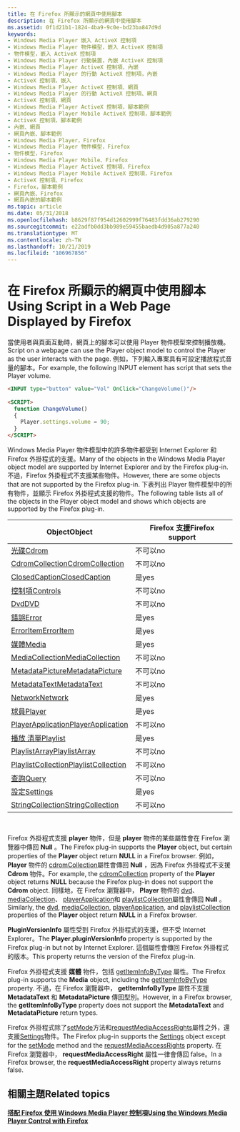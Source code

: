 ```yaml
---
title: 在 Firefox 所顯示的網頁中使用腳本
description: 在 Firefox 所顯示的網頁中使用腳本
ms.assetid: 0f1d21b1-1824-4ba9-9c0e-bd23ba847d9d
keywords:
- Windows Media Player 嵌入 ActiveX 控制項
- Windows Media Player 物件模型，嵌入 ActiveX 控制項
- 物件模型，嵌入 ActiveX 控制項
- Windows Media Player 行動裝置，內嵌 ActiveX 控制項
- Windows Media Player ActiveX 控制項，內嵌
- Windows Media Player 的行動 ActiveX 控制項，內嵌
- ActiveX 控制項，嵌入
- Windows Media Player ActiveX 控制項、網頁
- Windows Media Player 的行動 ActiveX 控制項、網頁
- ActiveX 控制項，網頁
- Windows Media Player ActiveX 控制項，腳本範例
- Windows Media Player Mobile ActiveX 控制項，腳本範例
- ActiveX 控制項，腳本範例
- 內嵌、網頁
- 網頁內嵌、腳本範例
- Windows Media Player，Firefox
- Windows Media Player 物件模型，Firefox
- 物件模型，Firefox
- Windows Media Player Mobile、Firefox
- Windows Media Player ActiveX 控制項，Firefox
- Windows Media Player Mobile ActiveX 控制項，Firefox
- ActiveX 控制項、Firefox
- Firefox，腳本範例
- 網頁內嵌、Firefox
- 網頁內嵌的腳本範例
ms.topic: article
ms.date: 05/31/2018
ms.openlocfilehash: b8629f87f954d12602999f76483fdd36ab279290
ms.sourcegitcommit: e22adfb0dd3bb989e59455baedb4d905a877a240
ms.translationtype: MT
ms.contentlocale: zh-TW
ms.lasthandoff: 10/21/2019
ms.locfileid: "106967856"
---
```

# <a name="using-script-in-a-web-page-displayed-by-firefox"></a><span data-ttu-id="0ad82-128">在 Firefox 所顯示的網頁中使用腳本</span><span class="sxs-lookup"><span data-stu-id="0ad82-128">Using Script in a Web Page Displayed by Firefox</span></span>

<span data-ttu-id="0ad82-129">當使用者與頁面互動時，網頁上的腳本可以使用 Player 物件模型來控制播放機。</span><span class="sxs-lookup"><span data-stu-id="0ad82-129">Script on a webpage can use the Player object model to control the Player as the user interacts with the page.</span></span> <span data-ttu-id="0ad82-130">例如，下列輸入專案具有可設定播放程式音量的腳本。</span><span class="sxs-lookup"><span data-stu-id="0ad82-130">For example, the following INPUT element has script that sets the Player volume.</span></span>


```HTML
<INPUT type="button" value="Vol" OnClick="ChangeVolume()"/>
 
<SCRIPT>
  function ChangeVolume()
  {
    Player.settings.volume = 90;
  }
</SCRIPT>

```



<span data-ttu-id="0ad82-131">Windows Media Player 物件模型中的許多物件都受到 Internet Explorer 和 Firefox 外掛程式的支援。</span><span class="sxs-lookup"><span data-stu-id="0ad82-131">Many of the objects in the Windows Media Player object model are supported by Internet Explorer and by the Firefox plug-in.</span></span> <span data-ttu-id="0ad82-132">不過，Firefox 外掛程式不支援某些物件。</span><span class="sxs-lookup"><span data-stu-id="0ad82-132">However, there are some objects that are not supported by the Firefox plug-in.</span></span> <span data-ttu-id="0ad82-133">下表列出 Player 物件模型中的所有物件，並顯示 Firefox 外掛程式支援的物件。</span><span class="sxs-lookup"><span data-stu-id="0ad82-133">The following table lists all of the objects in the Player object model and shows which objects are supported by the Firefox plug-in.</span></span>



| <span data-ttu-id="0ad82-134">Object</span><span class="sxs-lookup"><span data-stu-id="0ad82-134">Object</span></span>                                              | <span data-ttu-id="0ad82-135">Firefox 支援</span><span class="sxs-lookup"><span data-stu-id="0ad82-135">Firefox support</span></span> |
|-----------------------------------------------------|-----------------|
| [<span data-ttu-id="0ad82-136">光碟</span><span class="sxs-lookup"><span data-stu-id="0ad82-136">Cdrom</span></span>](cdrom-object.md)                           | <span data-ttu-id="0ad82-137">不可以</span><span class="sxs-lookup"><span data-stu-id="0ad82-137">no</span></span>              |
| [<span data-ttu-id="0ad82-138">CdromCollection</span><span class="sxs-lookup"><span data-stu-id="0ad82-138">CdromCollection</span></span>](cdromcollection-object.md)       | <span data-ttu-id="0ad82-139">不可以</span><span class="sxs-lookup"><span data-stu-id="0ad82-139">no</span></span>              |
| [<span data-ttu-id="0ad82-140">ClosedCaption</span><span class="sxs-lookup"><span data-stu-id="0ad82-140">ClosedCaption</span></span>](closedcaption-object.md)           | <span data-ttu-id="0ad82-141">是</span><span class="sxs-lookup"><span data-stu-id="0ad82-141">yes</span></span>             |
| [<span data-ttu-id="0ad82-142">控制項</span><span class="sxs-lookup"><span data-stu-id="0ad82-142">Controls</span></span>](controls-object.md)                     | <span data-ttu-id="0ad82-143">不可以</span><span class="sxs-lookup"><span data-stu-id="0ad82-143">no</span></span>              |
| [<span data-ttu-id="0ad82-144">Dvd</span><span class="sxs-lookup"><span data-stu-id="0ad82-144">DVD</span></span>](dvd-object.md)                               | <span data-ttu-id="0ad82-145">不可以</span><span class="sxs-lookup"><span data-stu-id="0ad82-145">no</span></span>              |
| [<span data-ttu-id="0ad82-146">錯誤</span><span class="sxs-lookup"><span data-stu-id="0ad82-146">Error</span></span>](error-object.md)                           | <span data-ttu-id="0ad82-147">是</span><span class="sxs-lookup"><span data-stu-id="0ad82-147">yes</span></span>             |
| [<span data-ttu-id="0ad82-148">ErrorItem</span><span class="sxs-lookup"><span data-stu-id="0ad82-148">ErrorItem</span></span>](erroritem-object.md)                   | <span data-ttu-id="0ad82-149">是</span><span class="sxs-lookup"><span data-stu-id="0ad82-149">yes</span></span>             |
| [<span data-ttu-id="0ad82-150">媒體</span><span class="sxs-lookup"><span data-stu-id="0ad82-150">Media</span></span>](media-object.md)                           | <span data-ttu-id="0ad82-151">是</span><span class="sxs-lookup"><span data-stu-id="0ad82-151">yes</span></span>             |
| [<span data-ttu-id="0ad82-152">MediaCollection</span><span class="sxs-lookup"><span data-stu-id="0ad82-152">MediaCollection</span></span>](mediacollection-object.md)       | <span data-ttu-id="0ad82-153">不可以</span><span class="sxs-lookup"><span data-stu-id="0ad82-153">no</span></span>              |
| [<span data-ttu-id="0ad82-154">MetadataPicture</span><span class="sxs-lookup"><span data-stu-id="0ad82-154">MetadataPicture</span></span>](metadatapicture-object.md)       | <span data-ttu-id="0ad82-155">不可以</span><span class="sxs-lookup"><span data-stu-id="0ad82-155">no</span></span>              |
| [<span data-ttu-id="0ad82-156">MetadataText</span><span class="sxs-lookup"><span data-stu-id="0ad82-156">MetadataText</span></span>](metadatatext-object.md)             | <span data-ttu-id="0ad82-157">不可以</span><span class="sxs-lookup"><span data-stu-id="0ad82-157">no</span></span>              |
| [<span data-ttu-id="0ad82-158">Network</span><span class="sxs-lookup"><span data-stu-id="0ad82-158">Network</span></span>](network-object.md)                       | <span data-ttu-id="0ad82-159">是</span><span class="sxs-lookup"><span data-stu-id="0ad82-159">yes</span></span>             |
| [<span data-ttu-id="0ad82-160">球員</span><span class="sxs-lookup"><span data-stu-id="0ad82-160">Player</span></span>](player-object.md)                         | <span data-ttu-id="0ad82-161">是</span><span class="sxs-lookup"><span data-stu-id="0ad82-161">yes</span></span>             |
| [<span data-ttu-id="0ad82-162">PlayerApplication</span><span class="sxs-lookup"><span data-stu-id="0ad82-162">PlayerApplication</span></span>](playerapplication-object.md)   | <span data-ttu-id="0ad82-163">不可以</span><span class="sxs-lookup"><span data-stu-id="0ad82-163">no</span></span>              |
| [<span data-ttu-id="0ad82-164">播放 清單</span><span class="sxs-lookup"><span data-stu-id="0ad82-164">Playlist</span></span>](playlist-object.md)                     | <span data-ttu-id="0ad82-165">是</span><span class="sxs-lookup"><span data-stu-id="0ad82-165">yes</span></span>             |
| [<span data-ttu-id="0ad82-166">PlaylistArray</span><span class="sxs-lookup"><span data-stu-id="0ad82-166">PlaylistArray</span></span>](playlistarray-object.md)           | <span data-ttu-id="0ad82-167">不可以</span><span class="sxs-lookup"><span data-stu-id="0ad82-167">no</span></span>              |
| [<span data-ttu-id="0ad82-168">PlaylistCollection</span><span class="sxs-lookup"><span data-stu-id="0ad82-168">PlaylistCollection</span></span>](playlistcollection-object.md) | <span data-ttu-id="0ad82-169">不可以</span><span class="sxs-lookup"><span data-stu-id="0ad82-169">no</span></span>              |
| [<span data-ttu-id="0ad82-170">查詢</span><span class="sxs-lookup"><span data-stu-id="0ad82-170">Query</span></span>](query-object.md)                           | <span data-ttu-id="0ad82-171">不可以</span><span class="sxs-lookup"><span data-stu-id="0ad82-171">no</span></span>              |
| [<span data-ttu-id="0ad82-172">設定</span><span class="sxs-lookup"><span data-stu-id="0ad82-172">Settings</span></span>](settings-object.md)                     | <span data-ttu-id="0ad82-173">是</span><span class="sxs-lookup"><span data-stu-id="0ad82-173">yes</span></span>             |
| [<span data-ttu-id="0ad82-174">StringCollection</span><span class="sxs-lookup"><span data-stu-id="0ad82-174">StringCollection</span></span>](stringcollection-object.md)     | <span data-ttu-id="0ad82-175">不可以</span><span class="sxs-lookup"><span data-stu-id="0ad82-175">no</span></span>              |



 

<span data-ttu-id="0ad82-176">Firefox 外掛程式支援 **player** 物件，但是 **player** 物件的某些屬性會在 Firefox 瀏覽器中傳回 **Null** 。</span><span class="sxs-lookup"><span data-stu-id="0ad82-176">The Firefox plug-in supports the **Player** object, but certain properties of the **Player** object return **NULL** in a Firefox browser.</span></span> <span data-ttu-id="0ad82-177">例如， **Player** 物件的 [cdromCollection](player-cdromcollection.md)屬性會傳回 **Null** ，因為 Firefox 外掛程式不支援 **Cdrom** 物件。</span><span class="sxs-lookup"><span data-stu-id="0ad82-177">For example, the [cdromCollection](player-cdromcollection.md) property of the **Player** object returns **NULL** because the Firefox plug-in does not support the **Cdrom** object.</span></span> <span data-ttu-id="0ad82-178">同樣地，在 Firefox 瀏覽器中， **Player** 物件的 [dvd](player-dvd.md)、 [mediaCollection](player-mediacollection.md)、 [playerApplication](player-playerapplication.md)和 [playlistCollection](player-playlistcollection.md)屬性會傳回 **Null** 。</span><span class="sxs-lookup"><span data-stu-id="0ad82-178">Similarly, the [dvd](player-dvd.md), [mediaCollection](player-mediacollection.md), [playerApplication](player-playerapplication.md), and [playlistCollection](player-playlistcollection.md) properties of the **Player** object return **NULL** in a Firefox browser.</span></span>

<span data-ttu-id="0ad82-179">**PluginVersionInfo** 屬性受到 Firefox 外掛程式的支援，但不受 Internet Explorer。</span><span class="sxs-lookup"><span data-stu-id="0ad82-179">The **Player.pluginVersionInfo** property is supported by the Firefox plug-in but not by Internet Explorer.</span></span> <span data-ttu-id="0ad82-180">這個屬性會傳回 Firefox 外掛程式的版本。</span><span class="sxs-lookup"><span data-stu-id="0ad82-180">This property returns the version of the Firefox plug-in.</span></span>

<span data-ttu-id="0ad82-181">Firefox 外掛程式支援 **媒體** 物件，包括 [getItemInfoByType](media-getiteminfobytype.md) 屬性。</span><span class="sxs-lookup"><span data-stu-id="0ad82-181">The Firefox plug-in supports the **Media** object, including the [getItemInfoByType](media-getiteminfobytype.md) property.</span></span> <span data-ttu-id="0ad82-182">不過，在 Firefox 瀏覽器中， **getItemInfoByType** 屬性不支援 **MetadataText** 和 **MetadataPicture** 傳回型別。</span><span class="sxs-lookup"><span data-stu-id="0ad82-182">However, in a Firefox browser, the **getItemInfoByType** property does not support the **MetadataText** and **MetadataPicture** return types.</span></span>

<span data-ttu-id="0ad82-183">Firefox 外掛程式除了[setMode](settings-setmode.md)方法和[requestMediaAccessRights](settings-requestmediaaccessrights.md)屬性之外，還支援[Settings](settings-object.md)物件。</span><span class="sxs-lookup"><span data-stu-id="0ad82-183">The Firefox plug-in supports the [Settings](settings-object.md) object except for the [setMode](settings-setmode.md) method and the [requestMediaAccessRights](settings-requestmediaaccessrights.md) property.</span></span> <span data-ttu-id="0ad82-184">在 Firefox 瀏覽器中， **requestMediaAccessRight** 屬性一律會傳回 false。</span><span class="sxs-lookup"><span data-stu-id="0ad82-184">In a Firefox browser, the **requestMediaAccessRight** property always returns false.</span></span>

## <a name="related-topics"></a><span data-ttu-id="0ad82-185">相關主題</span><span class="sxs-lookup"><span data-stu-id="0ad82-185">Related topics</span></span>

<dl> <dt>

[<span data-ttu-id="0ad82-186">**搭配 Firefox 使用 Windows Media Player 控制項**</span><span class="sxs-lookup"><span data-stu-id="0ad82-186">**Using the Windows Media Player Control with Firefox**</span></span>](using-the-windows-media-player-control-with-firefox.md)
</dt> </dl>

 

 




